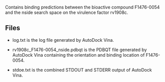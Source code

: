 Contains binding predictions between the bioactive compound F1476-0054 and the nside search space on the virulence factor rv1908c.

## Files

- log.txt is the log file generated by AutoDock Vina.

- rv1908c_F1476-0054_nside.pdbqt is the PDBQT file generated by AutoDock Vina containing the orientation and binding location of F1476-0054.

- stdoe.txt is the combined STDOUT and STDERR output of AutoDock Vina.


